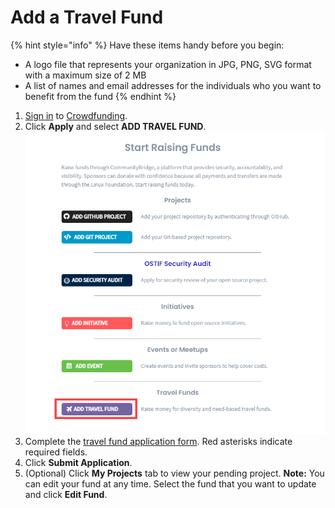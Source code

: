 # Add a Travel Fund

{% hint style="info" %}
Have these items handy before you begin:

* A logo file that represents your organization in JPG, PNG, SVG format with a maximum size of 2 MB
* A list of names and email addresses for the individuals who you want to benefit from the fund
{% endhint %}

1. [Sign in](../../sso/sign-in/) to [Crowdfunding](https://crowdfunding.lfx.linuxfoundation.org/).
2. Click **Apply** and select **ADD TRAVEL FUND**.  ![](../../.gitbook/assets/add-travel-fund.png) 
3. Complete the [travel fund application form](../travel-fund-application.md). Red asterisks indicate required fields.
4. Click **Submit Application**.
5. \(Optional\) Click **My Projects** tab to view your pending project.  **Note:** You can edit your fund at any time. Select the fund that you want to update and click **Edit Fund**.

